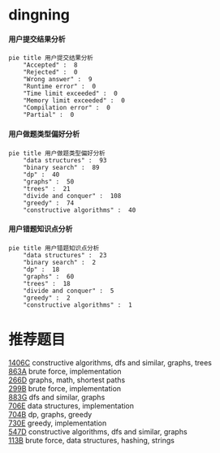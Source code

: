 # dingning

<!-- tabs:start -->



#### **用户提交结果分析**

```mermaid
pie title 用户提交结果分析
    "Accepted" :  8
    "Rejected" :  0
    "Wrong answer" :  9
    "Runtime error" :  0
    "Time limit exceeded" :  0
    "Memory limit exceeded" :  0
    "Compilation error" :  0
    "Partial" :  0
```

#### **用户做题类型偏好分析**

```mermaid
pie title 用户做题类型偏好分析
    "data structures" :  93
    "binary search" :  89
    "dp" :  40
    "graphs" :  50
    "trees" :  21
    "divide and conquer" :  108
    "greedy" :  74
    "constructive algorithms" :  40
```
#### **用户错题知识点分析**

```mermaid
pie title 用户错题知识点分析
    "data structures" :  23
    "binary search" :  2
    "dp" :  18
    "graphs" :  60
    "trees" :  18
    "divide and conquer" :  5
    "greedy" :  2
    "constructive algorithms" :  1
```



<!-- tabs:end -->
# 推荐题目
[1406C](https://codeforces.com/contest/1406/problem/C)		constructive algorithms,
                        dfs and similar,
                        graphs,
                        trees		  
[863A](https://codeforces.com/contest/863/problem/A)		brute force,
                        implementation		  
[266D](https://codeforces.com/contest/266/problem/D)		graphs,
                        math,
                        shortest paths		  
[299B](https://codeforces.com/contest/299/problem/B)		brute force,
                        implementation		  
[883G](https://codeforces.com/contest/883/problem/G)		dfs and similar,
                        graphs		  
[706E](https://codeforces.com/contest/706/problem/E)		data structures,
                        implementation		  
[704B](https://codeforces.com/contest/704/problem/B)		dp,
                        graphs,
                        greedy		  
[730E](https://codeforces.com/contest/730/problem/E)		greedy,
                        implementation		  
[547D](https://codeforces.com/contest/547/problem/D)		constructive algorithms,
                        dfs and similar,
                        graphs		  
[113B](https://codeforces.com/contest/113/problem/B)		brute force,
                        data structures,
                        hashing,
                        strings		  
